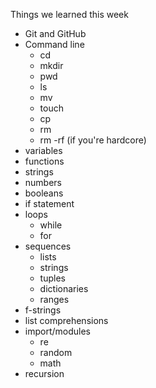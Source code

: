 Things we learned this week

- Git and GitHub
- Command line
  - cd
  - mkdir
  - pwd
  - ls
  - mv
  - touch
  - cp
  - rm
  - rm -rf (if you're hardcore)
- variables
- functions
- strings
- numbers
- booleans
- if statement
- loops
  - while
  - for
- sequences
  - lists
  - strings
  - tuples
  - dictionaries
  - ranges
- f-strings
- list comprehensions
- import/modules
  - re
  - random
  - math
- recursion
